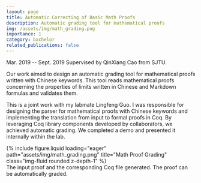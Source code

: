 ```yaml
---
layout: page
title: Automatic Correcting of Basic Math Proofs
description: Automatic grading tool for mathematical proofs
img: /assets/img/math_grading.png
importance: 1
category: bachelor
related_publications: false
---
```


Mar. 2019 -- Sept. 2019 Supervised by QinXiang Cao from SJTU.

Our work aimed to design an automatic grading tool for mathematical proofs written with Chinese keywords. This tool reads mathematical proofs concerning the properties of limits written in Chinese and Markdown formulas and validates them.

This is a joint work with my labmate Lingfeng Guo. I was responsible for designing the parser for mathematical proofs with Chinese keywords and implementing the translation from input to formal proofs in Coq. By leveraging Coq library components developed by collaborators, we achieved automatic grading. We completed a demo and presented it internally within the lab.

<div class="row">
    <div class="col-sm mt-3 mt-md-0">
        {% include figure.liquid loading="eager" path="assets/img/math_grading.png" title="Math Proof Grading" class="img-fluid rounded z-depth-1" %}
    </div>
</div>
<div class="caption">
    The input proof and the corresponding Coq file generated. The proof can be automatically graded.
</div>